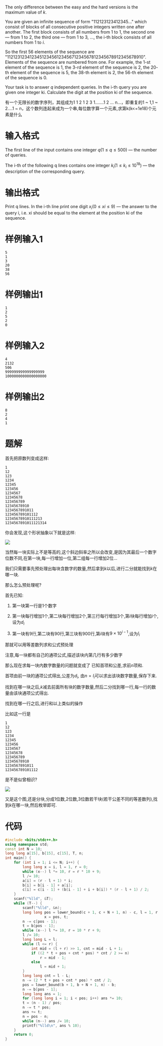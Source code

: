 The only difference between the easy and the hard versions is the maximum value of $k$.

You are given an infinite sequence of form "112123123412345…" which consist of blocks of all consecutive positive integers written one after another. The first block consists of all numbers from $1$ to $1$, the second one — from $1$ to $2$, the third one — from $1$ to $3$, …, the i-th block consists of all numbers from $1$ to $i$.

So the first $56$ elements of the sequence are "11212312341234512345612345671234567812345678912345678910". Elements of the sequence are numbered from one. For example, the $1$-st element of the sequence is $1$, the $3$-rd element of the sequence is $2$, the $20$-th element of the sequence is $5$, the $38$-th element is $2$, the 56-th element of the sequence is $0$.

Your task is to answer $q$ independent queries. In the i-th query you are given one integer ki. Calculate the digit at the position ki of the sequence.

有一个无限长的数字序列，其组成为1 1 2 1 2 3 1.......1 2 ... n...，即重复的1 ~ 1,1 ~ 2....1 ~ n，这个数列连起来成为一个串,每位数字算一个元素,求第k(k<=1e18)个元素是什么

# 输入格式

The first line of the input contains one integer $q(1≤q≤500)$ — the number of queries.

The i-th of the following q lines contains one integer $k_i (1≤k_i≤10^{18})$ — the description of the corresponding query.

# 输出格式

Print q lines. In the i-th line print one digit $x_i (0≤xi≤9)$ — the answer to the query i, i.e. xi should be equal to the element at the position ki of the sequence.

# 样例输入1

```
5
1
3
20
38
56
```

# 样例输出1

```
1
2
5
2
0
```
# 样例输入2

```
4
2132
506
999999999999999999
1000000000000000000
```
# 样例输出2

```
8
2
4
1
```

# 题解

首先把原数列变成这样:

```
1
12
123
1234
12345
123456
1234567
12345678
123456789
12345678910
1234567891011
123456789101112
12345678910111213
1234567891011121314
```

你会发现,这个形状抽象以下就是这样:

![](https://img2020.cnblogs.com/blog/1975074/202004/1975074-20200427211019722-796949181.png)

当然每一块实际上不是等高的,这个斜边斜率之所以会改变,是因为其最后一个数字位数不同,在第一块,每一行增加一位,第二组每一行增加2位...

我们只需要事先预处理出每块含数字的数量,然后拿到$k$以后,进行二分就能找到$k$在哪一块.

那么怎么预处理呢?

首先已知:

1. 第一块第一行是1个数字

2. 第一块每行增加$1$个,第二块每行增加$2$个,第三行每行增加$3$个,第$i$块每行增加$i$个,设为$d_i$

3. 第一块有$9$行,第二块有$90$行,第三块有$900$行,第$i$块有$9 \times 10^{i-1}$,设为$l_i$


那就可以用等差数列求和公式预处理

注意,每一块都有自己的通项公式,描述该块内第几行有多少数字

那么现在求每一块内数字数量的问题就变成了 已知首项和公差,求前$n$项和.

首项由前一块的通项公式得出,公差为$d_i$, 由$n=l_i$可以求出该块数字数量,保存下来.

找到在哪一块之后,$k$减去前面所有块的数字数量,然后二分找到哪一行,每一行的数量由该块通项公式得出.

找到在哪一行之后,进行和以上类似的操作

比如这一行是


```
1
12
123
1234
12345
123456
1234567
12345678
123456789
12345678910
1234567891011
123456789101112
```

是不是似曾相识?

![](https://img2020.cnblogs.com/blog/1975074/202004/1975074-20200427211019722-796949181.png)

又是这个图,还是分块,分成1位数,2位数,3位数若干块(若干公差不同的等差数列),找到$k$在哪一块,然后枚举即可.

# 代码

```cpp
#include <bits/stdc++.h>
using namespace std;
const int N = 10;
long long a[15], b[15], c[15], T, n;
int main() {
    for (int i = 1; i <= N; i++) {
        long long x = i, l = 1, r = 0;
        while (x--) l *= 10, r = r * 10 + 9;
        l /= 10;
        a[i] = (r - l + 1) * i;
        b[i] = b[i - 1] + a[i];
        c[i] = c[i - 1] + (b[i - 1] + i + b[i]) * (r - l + 1) / 2;
    }
    scanf("%lld", &T);
    while (T--) {   
        scanf("%lld", &n);
        long long pos = lower_bound(c + 1, c + N + 1, n) - c, l = 1, r = 0,
                  x = pos, t;
        n -= c[pos - 1];
        t = b[pos - 1];
        while (x--) l *= 10, r = 10 * r + 9;
        l /= 10;
        long long L = l;
        while (l <= r) {
            int mid = (l + r) >> 1, cnt = mid - L + 1;
            if ((2 * t + pos + cnt * pos) * cnt / 2 >= n)
                r = mid - 1;
            else
                l = mid + 1;
        }
        long long cnt = l - L;
        n -= (2 * t + pos + cnt * pos) * cnt / 2;
        pos = lower_bound(b + 1, b + N + 1, n) - b;
        n -= b[pos - 1];
        long long ans = 1;
        for (long long i = 1; i < pos; i++) ans *= 10;
        t = (n - 1) / pos;
        n -= t * pos;
        ans += t;
        n = pos - n;
        while (n--) ans /= 10;
        printf("%lld\n", ans % 10);
    }
    return 0;
}
```